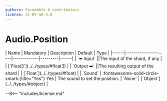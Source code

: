 ```yaml
---
authors: Formabble & contributors
license: CC-BY-SA-4.0
---
```



# Audio.Position

<div class="sh-parameters" markdown="1">
| Name | Mandatory | Description | Default | Type |
|------|---------------------|-------------|---------|------|
| `⬅️ Input` ||The input of the shard, if any | | [`Float3`](../../types/#float3) |
| `Output ➡️` ||The resulting output of the shard | | [`Float`](../../types/#float) |
| `Sound` | :fontawesome-solid-circle-xmark:{title="Yes"} Yes  | The sound to set the position. | `None` | [`Object`](../../types/#object) |

</div>



--8<-- "includes/license.md"

